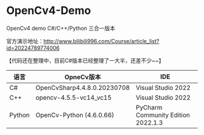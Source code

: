 # OpenCv4-Demo
OpenCv4 demo C#/C++/Python 三合一版本

官方演示地址：http://www.bilibili996.com/Course/article_list?id=20224789774006

【代码还在整理中，目前C#版本已经整理了一大半，还差不少~~】

|  语言 | OpneCv版本  | IDE |
| ------------ | ------------ | ------------ |
|  C# |  OpenCvSharp4.4.8.0.20230708 | Visual Studio 2022 |
|  C++ |  opencv-4.5.5-vc14_vc15 |  Visual Studio 2022 |
|  Python |  OpenCv-Python (4.6.0.66) | PyCharm Community Edition 2022.1.3 |


